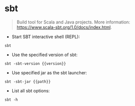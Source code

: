 # sbt

> Build tool for Scala and Java projects.
> More information: <https://www.scala-sbt.org/1.0/docs/index.html>.

- Start SBT interactive shell (REPL):

`sbt`

- Use the specified version of sbt:

`sbt -sbt-version {{version}}`

- Use specified jar as the sbt launcher:

`sbt -sbt-jar {{path}}`

- List all sbt options: 

`sbt -h`
